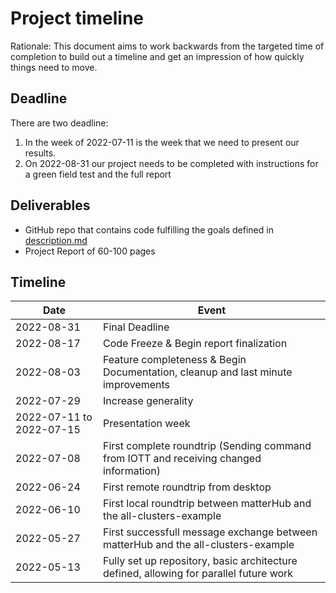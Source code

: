 # Project timeline

Rationale: This document aims to work backwards from the targeted time of completion
to build out a timeline and get an impression of how quickly things need to move.

## Deadline

There are two deadline:

1. In the week of 2022-07-11 is the week that we need to present our results.
2. On 2022-08-31 our project needs to be completed with instructions for a green field test and the full report

## Deliverables

- GitHub repo that contains code fulfilling the goals defined in [description.md](./description.md)
- Project Report of 60-100 pages

## Timeline

| Date                     | Event                                                                                  |
| ------------------------ | -------------------------------------------------------------------------------------- |
| 2022-08-31               | Final Deadline                                                                         |
| 2022-08-17               | Code Freeze & Begin report finalization                                                |
| 2022-08-03               | Feature completeness & Begin Documentation, cleanup and last minute improvements       |
| 2022-07-29               | Increase generality                                                                    |
| 2022-07-11 to 2022-07-15 | Presentation week                                                                      |
| 2022-07-08               | First complete roundtrip (Sending command from IOTT and receiving changed information) |
| 2022-06-24               | First remote roundtrip from desktop                                                    |
| 2022-06-10               | First local roundtrip between matterHub and the all-clusters-example                   |
| 2022-05-27               | First successfull message exchange between matterHub and the all-clusters-example      |
| 2022-05-13               | Fully set up repository, basic architecture defined, allowing for parallel future work |
